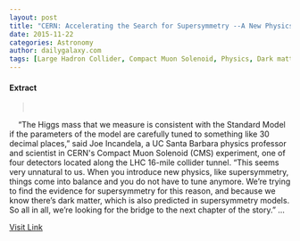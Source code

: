 ```yaml
---
layout: post
title: "CERN: Accelerating the Search for Supersymmetry --A New Physics Beyond the Standard Model"
date: 2015-11-22
categories: Astronomy
author: dailygalaxy.com
tags: [Large Hadron Collider, Compact Muon Solenoid, Physics, Dark matter, Particle physics, Higgs boson, Matter, Gravity, Supersymmetry, Physical sciences, Applied and interdisciplinary physics, Natural philosophy, Astronomy, Mechanics, Physical cosmology, Science, Physical quantities]
---
```





#### Extract
> 
 

 
 
“The Higgs mass that we measure is consistent with the Standard Model if the parameters of the model are carefully tuned to something like 30 decimal places,” said Joe Incandela, a UC Santa Barbara physics professor and scientist in CERN's Compact Muon Solenoid (CMS) experiment, one of four detectors located along the LHC 16-mile collider tunnel. “This seems very unnatural to us. When you introduce new physics, like supersymmetry, things come into balance and you do not have to tune anymore. We’re trying to find the evidence for supersymmetry for this reason, and because we know there’s dark matter, which is also predicted in supersymmetry models. So all in all, we’re looking for the bridge to the next chapter of the story.”
...



[Visit Link](http://www.dailygalaxy.com/my_weblog/2015/11/cern-accelerates-the-search-for-supersymmetry-a-new-physics-beyond-the-standard-model.html)



